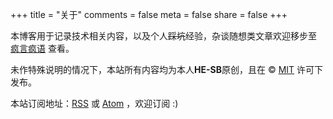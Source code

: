 +++
title = "关于"
comments = false
meta = false
share = false
+++

本博客用于记录技术相关内容，以及个人~~踩坑~~经验，杂谈随想类文章欢迎移步至 [疯言疯语](https://he-sb.top/) 查看。

未作特殊说明的情况下，本站所有内容均为本人**HE-SB**原创，且在 &copy; [MIT](/license.txt) 许可下发布。

本站订阅地址：[RSS](/rss.xml) 或 [Atom](/atom.xml) ，欢迎订阅 :)
